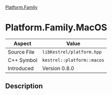 [Platform.Family](index)
# Platform.Family.MacOS
| Aspect | Value |
| --- | --- |
| Source File | `libKestrel/platform.hpp` |
| C++ Symbol | `kestrel::platform::macos` |
| Introduced | Version 0.8.0 |
## Description

